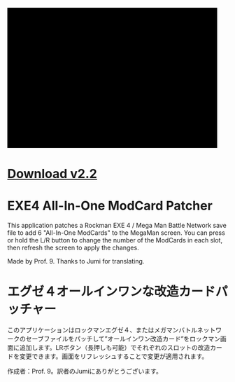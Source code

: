﻿![Example](img/example.gif)

# [Download v2.2](https://github.com/Prof9/Aio-Kaizou/releases/download/v2.2/EXE4-All-In-One-ModCard-Patcher.zip)

EXE4 All-In-One ModCard Patcher
===============================
This application patches a Rockman EXE 4 / Mega Man Battle Network save file to add 6 "All-In-One ModCards" to the MegaMan screen. You can press or hold the L/R button to change the number of the ModCards in each slot, then refresh the screen to apply the changes.

Made by Prof. 9. Thanks to Jumi for translating.

エグゼ４オールインワンな改造カードパッチャー
======================

このアプリケーションはロックマンエグゼ４、またはメガマンバトルネットワークのセーブファイルをパッチして”オールインワン改造カード”をロックマン画面に追加します。LRボタン（長押しも可能）でそれぞれのスロットの改造カードを変更できます。画面をリフレッシュすることで変更が適用されます。

作成者：Prof. 9。訳者のJumiにありがとうございます。